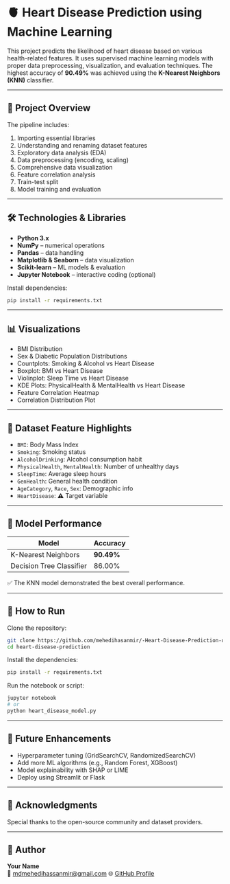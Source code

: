 
# 🫀 Heart Disease Prediction using Machine Learning

This project predicts the likelihood of heart disease based on various health-related features. It uses supervised machine learning models with proper data preprocessing, visualization, and evaluation techniques. The highest accuracy of **90.49%** was achieved using the **K-Nearest Neighbors (KNN)** classifier.

---

## 📁 Project Overview

The pipeline includes:

1. Importing essential libraries  
2. Understanding and renaming dataset features  
3. Exploratory data analysis (EDA)  
4. Data preprocessing (encoding, scaling)  
5. Comprehensive data visualization  
6. Feature correlation analysis  
7. Train-test split  
8. Model training and evaluation

---

## 🛠️ Technologies & Libraries

- **Python 3.x**
- **NumPy** – numerical operations  
- **Pandas** – data handling  
- **Matplotlib & Seaborn** – data visualization  
- **Scikit-learn** – ML models & evaluation  
- **Jupyter Notebook** – interactive coding (optional)

Install dependencies:

```bash
pip install -r requirements.txt
```

---

## 📊 Visualizations

- BMI Distribution  
- Sex & Diabetic Population Distributions  
- Countplots: Smoking & Alcohol vs Heart Disease  
- Boxplot: BMI vs Heart Disease  
- Violinplot: Sleep Time vs Heart Disease  
- KDE Plots: PhysicalHealth & MentalHealth vs Heart Disease  
- Feature Correlation Heatmap  
- Correlation Distribution Plot  

---

## 🧠 Dataset Feature Highlights

- `BMI`: Body Mass Index  
- `Smoking`: Smoking status  
- `AlcoholDrinking`: Alcohol consumption habit  
- `PhysicalHealth`, `MentalHealth`: Number of unhealthy days  
- `SleepTime`: Average sleep hours  
- `GenHealth`: General health condition  
- `AgeCategory`, `Race`, `Sex`: Demographic info  
- `HeartDisease`: ⚠️ Target variable  

---

## 🤖 Model Performance

| Model                  | Accuracy   |
|------------------------|------------|
| K-Nearest Neighbors    | **90.49%** |
| Decision Tree Classifier | 86.00%    |

✅ The KNN model demonstrated the best overall performance.

---

## 🧪 How to Run

Clone the repository:

```bash
git clone https://github.com/mehedihasanmir/-Heart-Disease-Prediction-using-Machine-Learning.git
cd heart-disease-prediction
```

Install the dependencies:

```bash
pip install -r requirements.txt
```

Run the notebook or script:

```bash
jupyter notebook
# or
python heart_disease_model.py
```

---

## 🔮 Future Enhancements

- Hyperparameter tuning (GridSearchCV, RandomizedSearchCV)  
- Add more ML algorithms (e.g., Random Forest, XGBoost)  
- Model explainability with SHAP or LIME  
- Deploy using Streamlit or Flask  

---

## 🙏 Acknowledgments

Special thanks to the open-source community and dataset providers.

---

## 👤 Author

**Your Name**  
📧 mdmehedihassanmir@gmail.com
🌐 [GitHub Profile](https://github.com/mehedihasanmir)
